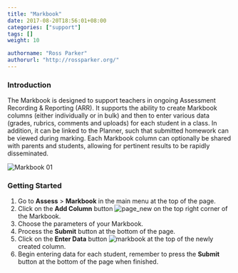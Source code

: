 ```yaml
---
title: "Markbook"
date: 2017-08-20T18:56:01+08:00
categories: ["support"]
tags: []
weight: 10

authorname: "Ross Parker"
authorurl: "http://rossparker.org/"
---
```


### Introduction

The Markbook is designed to support teachers in ongoing Assessment Recording & Reporting (ARR). It supports the ability to create Markbook columns (either individually or in bulk) and then to enter various data (grades, rubrics, comments and uploads) for each student in a class. In addition, it can be linked to the Planner, such that submitted homework can be viewed during marking. Each Markbook column can optionally be shared with parents and students, allowing for pertinent results to be rapidly disseminated.

![Markbook 01](https://gibbonedu.org/wp-content/uploads/2014/02/Markbook-01.png)

### Getting Started

1.  Go to **Assess** > **Markbook** in the main menu at the top of the page.
2.  Click on the **Add Column** button ![page_new](https://gibbonedu.org/wp-content/uploads/2012/12/page_new.gif?classes=inline) on the top right corner of the Markbook.
3.  Choose the parameters of your Markbook.
4.  Process the **Submit** button at the bottom of the page.
5.  Click on the **Enter Data** button ![markbook](https://gibbonedu.org/wp-content/uploads/2014/02/markbook.gif?classes=inline) at the top of the newly created column.
6.  Begin entering data for each student, remember to press the **Submit** button at the bottom of the page when finished.
